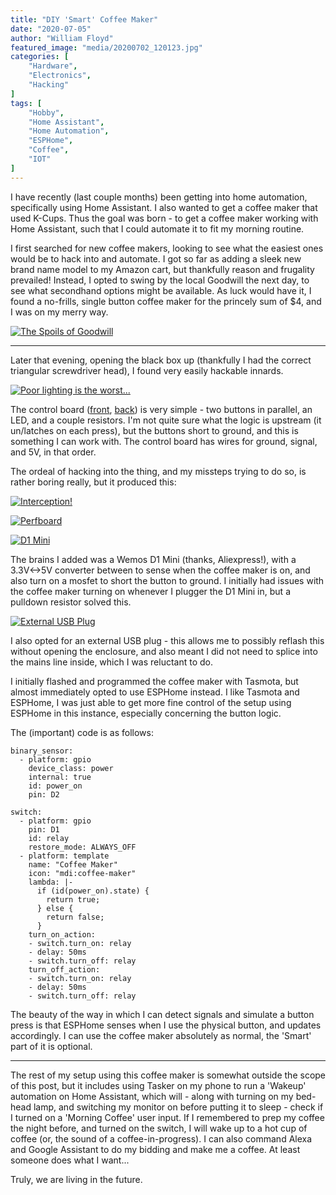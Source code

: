 ```yaml
---
title: "DIY 'Smart' Coffee Maker"
date: "2020-07-05"
author: "William Floyd"
featured_image: "media/20200702_120123.jpg"
categories: [
    "Hardware",
    "Electronics",
    "Hacking"
]
tags: [
    "Hobby",
    "Home Assistant",
    "Home Automation",
    "ESPHome",
    "Coffee",
    "IOT"
]
---
```


I have recently (last couple months) been getting into home automation, specifically using Home Assistant.
I also wanted to get a coffee maker that used K-Cups.
Thus the goal was born - to get a coffee maker working with Home Assistant, such that I could automate it to fit my morning routine.

I first searched for new coffee makers, looking to see what the easiest ones would be to hack into and automate.
I got so far as adding a sleek new brand name model to my Amazon cart, but thankfully reason and frugality prevailed!
Instead, I opted to swing by the local Goodwill the next day, to see what secondhand options might be available.
As luck would have it, I found a no-frills, single button coffee maker for the princely sum of $4, and I was on my merry way.

[![The Spoils of Goodwill](media/20200610_204856.jpg)](media/src/20200610_204856.jpg)

***

Later that evening, opening the black box up (thankfully I had the correct triangular screwdriver head), I found very easily hackable innards.

[![Poor lighting is the worst...](media/20200610_205351.jpg)](media/src/20200610_205351.jpg)

The control board ([front](media/20200610_205847.jpg), [back](media/20200610_205841.jpg)) is very simple - two buttons in parallel, an LED, and a couple resistors.
I'm not quite sure what the logic is upstream (it un/latches on each press), but the buttons short to ground, and this is something I can work with.
The control board has wires for ground, signal, and 5V, in that order.

The ordeal of hacking into the thing, and my missteps trying to do so, is rather boring really, but it produced this:

[![Interception!](media/20200702_120309.jpg)](media/src/20200702_120309.jpg)

[![Perfboard](media/20200702_120302.jpg)](media/src/20200702_120302.jpg)

[![D1 Mini](media/20200702_120328.jpg)](media/src/20200702_120328.jpg)

The brains I added was a Wemos D1 Mini (thanks, Aliexpress!), with a 3.3V<->5V converter between to sense when the coffee maker is on, and also turn on a mosfet to short the button to ground.
I initially had issues with the coffee maker turning on whenever I plugger the D1 Mini in, but a pulldown resistor solved this.

[![External USB Plug](media/20200702_120334.jpg)](media/src/20200702_120334.jpg)

I also opted for an external USB plug - this allows me to possibly reflash this without opening the enclosure, and also meant I did not need to splice into the mains line inside, which I was reluctant to do.

I initially flashed and programmed the coffee maker with Tasmota, but almost immediately opted to use ESPHome instead.
I like Tasmota and ESPHome, I was just able to get more fine control of the setup using ESPHome in this instance, especially concerning the button logic.

The (important) code is as follows:

```
binary_sensor:
  - platform: gpio
    device_class: power
    internal: true
    id: power_on
    pin: D2
    
switch:
  - platform: gpio
    pin: D1
    id: relay
    restore_mode: ALWAYS_OFF
  - platform: template
    name: "Coffee Maker"
    icon: "mdi:coffee-maker"
    lambda: |-
      if (id(power_on).state) {
        return true;
      } else {
        return false;
      }
    turn_on_action:
    - switch.turn_on: relay
    - delay: 50ms
    - switch.turn_off: relay
    turn_off_action:
    - switch.turn_on: relay
    - delay: 50ms
    - switch.turn_off: relay
```

The beauty of the way in which I can detect signals and simulate a button press is that ESPHome senses when I use the physical button, and updates accordingly.
I can use the coffee maker absolutely as normal, the 'Smart' part of it is optional.

***

The rest of my setup using this coffee maker is somewhat outside the scope of this post, but it includes using Tasker on my phone to run a 'Wakeup' automation on Home Assistant, which will  - along with turning on my bed-head lamp, and switching my monitor on before putting it to sleep - check if I turned on a 'Morning Coffee' user input.
If I remembered to prep my coffee the night before, and turned on the switch, I will wake up to a hot cup of coffee (or, the sound of a coffee-in-progress).
I can also command Alexa and Google Assistant to do my bidding and make me a coffee.
At least someone does what I want...

Truly, we are living in the future.